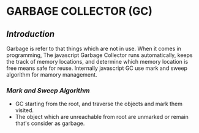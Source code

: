 # GARBAGE COLLECTOR (GC)

## _Introduction_
Garbage is refer to that things which are not in use. When it comes in programming, The javascript Garbage Collector runs automatically, keeps the track of memory locations, and determine which memory location is free means safe for reuse. Internally javascript GC use mark and sweep algorithm for mamory management.
 
### _Mark and Sweep Algorithm_
- GC starting from the root, and traverse the objects and mark them visited.
- The object which are unreachable from root are unmarked or remain that's consider as garbage.
